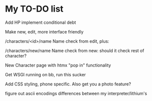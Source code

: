 # My TO-DO list

Add HP
implement conditional debt

Make new, edit, more interface friendly

/characters/\<id\>/name
Name check from edit, plus:

/characters/new/name
Name check from new: should it check rest of character?

New Character page with htmx "pop in" functionality

Get WSGI running on bb, run this sucker

Add CSS styling, phone specific. Also get you a photo feature?

figure out ascii encodings differences between my interpreter/lithium's
